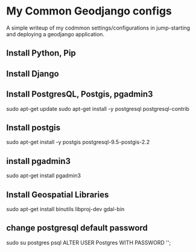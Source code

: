 # My Common Geodjango configs
A simple writeup of my codmmon settings/configurations in jump-starting and deploying a geodjango application.

## Install Python, Pip

## Install Django

## Install PostgresQL, Postgis, pgadmin3
 sudo apt-get update
 sudo apt-get install -y postgresql postgresql-contrib

## Install postgis
  sudo apt-get install -y postgis postgresql-9.5-postgis-2.2

## install pgadmin3
 sudo apt-get install pgadmin3

## Install Geospatial Libraries
 sudo apt-get install binutils libproj-dev gdal-bin

## change postgresql default password
 sudo su postgres
 psql
 ALTER USER Postgres WITH PASSWORD '';

